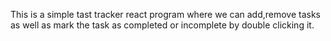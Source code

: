 This is a simple tast tracker react program where we can add,remove tasks as well as mark the task as completed or incomplete by double clicking it.
